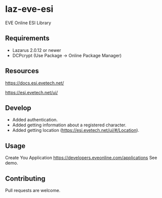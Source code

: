 # laz-eve-esi
EVE Online ESI Library

## Requirements
* Lazarus 2.0.12 or newer
* DCPcrypt (Use Package -> Online Package Manager)

## Resources
https://docs.esi.evetech.net/

https://esi.evetech.net/ui/

## Develop
* Added authentication.
* Added getting information about a registered character.
* Added getting location (https://esi.evetech.net/ui/#/Location).

## Usage
Create You Application https://developers.eveonline.com/applications
See demo.

## Contributing
Pull requests are welcome.
